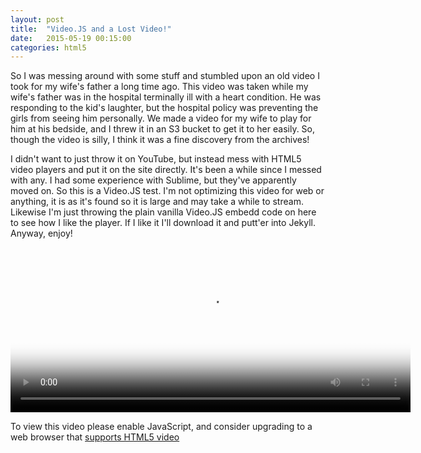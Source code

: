 ```yaml
---
layout: post
title:  "Video.JS and a Lost Video!"
date:   2015-05-19 00:15:00
categories: html5
---
```


So I was messing around with some stuff and stumbled upon an old video I took for my wife's father a long time ago.  This video was taken while my wife's father was in the hospital terminally ill with a heart condition.  He was responding to the kid's laughter, but the hospital policy was preventing the girls from seeing him personally.  We made a video for my wife to play for him at his bedside, and I threw it in an S3 bucket to get it to her easily.  So, though the video is silly, I think it was a fine discovery from the archives!  

I didn't want to just throw it on YouTube, but instead mess with HTML5 video players and put it on the site directly.  It's been a while since I messed with any.  I had some experience with Sublime, but they've apparently moved on.  So this is a Video.JS test.  I'm not optimizing this video for web or anything, it is as it's found so it is large and may take a while to stream.  Likewise I'm just throwing the plain vanilla Video.JS embedd code on here to see how I like the player.  If I like it I'll download it and putt'er into Jekyll.  Anyway, enjoy!

<video id="saying_hello_to_papaw" class="video-js vjs-default-skin" controls
 preload="auto" width="640" height="264" poster="http://puu.sh/hSBDB/651db3c93d.png"
 data-setup="{}">
 <source src="https://s3.amazonaws.com/jason_anton/2014-02-09+16.10.36.mp4" type='video/mp4'>
 <p class="vjs-no-js">To view this video please enable JavaScript, and consider upgrading to a web browser that <a href="http://videojs.com/html5-video-support/" target="_blank">supports HTML5 video</a></p>
</video>